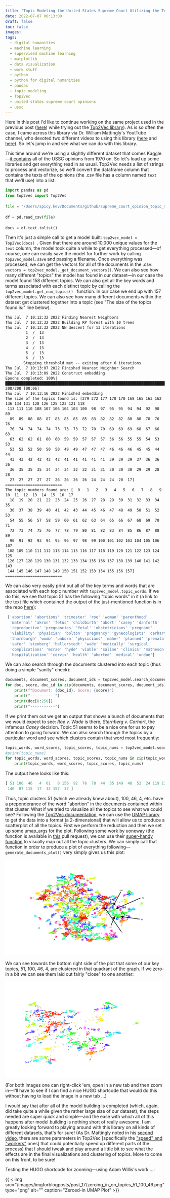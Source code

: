 ```yaml
---
title: "Topic Modeling the United States Supreme Court Utilizing the Top2Vec Library"
date: 2022-07-07 00:13:00
draft: false
toc: false
images:
tags:
  - digital humanities
  - machine learning
  - supervised machine learning
  - matplotlib
  - data visualization
  - work stuff
  - python
  - python for digital humanities
  - pandas
  - topic modeling
  - Top2Vec
  - united states supreme court opinions
  - ussc
---
```


Here in this post I'd like to continue working on the same project used in the previous post ([here](https://kspicer80.github.io/posts/2022-07-06-topic-modeling-the-ussc/)) while trying out the [Top2Vec library](https://github.com/ddangelov/Top2Vec)). As is so often the case, I came across this library via Dr. William Mattingly's YoutTube channel, who devoted two different videos to using this library ([here](https://www.youtube.com/watch?v=bEaxKSQ4Av8) and [here](https://www.youtube.com/watch?v=rmWI3xu9SII)). So let's jump in and see what we can do with this library. 

This time around we're using a slightly different dataset that comes Kaggle—[it contains](https://www.kaggle.com/datasets/gqfiddler/scotus-opinions) all of the USSC opinions from 1970 on. So let's load up some libraries and get everything read in as usual. Top2Vec needs a list of strings to process and vectorize, so we'll convert the dataframe column that contains the texts of the opinions (the .csv file has a column named ```text``` that we'll use) into a list:

``` python
import pandas as pd
from top2vec import Top2Vec

file = '/Users/spicy.kev/Documents/github/supreme_court_opinion_topic_modeling/data/opinions_since_1970.csv'

df = pd.read_csv(file)

docs = df.text.tolist()
```

Then it's just a simple call to get a model built: ```top2vec_model = Top2Vec(docs) ```. Given that there are around 10,000 unique values for the ```text``` column, the model took quite a while to get everything processed—of course, one can easily save the model for further work by calling ```top2vec_model.save``` and passing a filename. Once everything was processed, we can get the vectors for all of the documents in the .csv: ```vectors = top2vec_model._get_document_vectors()```. We can also see how many different "topics" the model has found in our dataset—in our case the model found 158 different topics. We can also get all the key words and terms associated with each distinct topic by calling the ```top2vec_model.get_num_topics() ``` function. In our case we end up with 157 different topics. We can also see how many different documents within the dataset get clustered together into a topic (see "The size of the topics found is:" line below).

```
Thu Jul  7 10:12:32 2022 Finding Nearest Neighbors
Thu Jul  7 10:12:32 2022 Building RP forest with 10 trees
Thu Jul  7 10:12:32 2022 NN descent for 13 iterations
         1  /  13
         2  /  13
         3  /  13
         4  /  13
         5  /  13
         6  /  13
        Stopping threshold met -- exiting after 6 iterations
Thu Jul  7 10:13:07 2022 Finished Nearest Neighbor Search
Thu Jul  7 10:13:09 2022 Construct embedding
Epochs completed: 100%| █████████████████████████████████████████████████████████████████████████████████████████████████████████████████████████████████████████████████████████████████████████████████████ 200/200 [00:06]
Thu Jul  7 10:13:16 2022 Finished embedding
The size of the topics found is: [279 272 177 170 170 168 165 163 162 136 134 131 128 126 125 123 121 118
 113 111 110 108 107 106 104 103 100  98  97  95  95  94  94  92  90  89
  89  89  88  88  87  85  85  85  85  83  82  82  82  80  80  78  76  76
  76  74  74  74  74  73  73  73  72  70  70  69  69  69  68  67  66  63
  63  62  62  61  60  60  59  59  57  57  57  56  56  55  55  54  53  53
  53  52  52  50  50  50  49  49  47  47  47  46  46  46  45  45  44  44
  43  43  42  42  42  42  41  41  41  41  41  39  39  39  37  36  36  36
  36  35  35  35  34  34  34  32  32  31  31  30  30  30  29  29  28  28
  27  27  27  27  27  26  26  26  26  24  24  24  20  17]
=========================
The topic numbers found are: [  0   1   2   3   4   5   6   7   8   9  10  11  12  13  14  15  16  17
  18  19  20  21  22  23  24  25  26  27  28  29  30  31  32  33  34  35
  36  37  38  39  40  41  42  43  44  45  46  47  48  49  50  51  52  53
  54  55  56  57  58  59  60  61  62  63  64  65  66  67  68  69  70  71
  72  73  74  75  76  77  78  79  80  81  82  83  84  85  86  87  88  89
  90  91  92  93  94  95  96  97  98  99 100 101 102 103 104 105 106 107
 108 109 110 111 112 113 114 115 116 117 118 119 120 121 122 123 124 125
 126 127 128 129 130 131 132 133 134 135 136 137 138 139 140 141 142 143
 144 145 146 147 148 149 150 151 152 153 154 155 156 157]
=========================
```

We can also very easily print out all of the key terms and words that are associated with each topic number with ```top2vec_model.topic_words```. If we do this, we see that topic 51 has the following "topic words" in it (a link to the text file which contained the output of the just-mentioned function is in the repo [here](https://github.com/kspicer80/ussc_topic_modeling_playground/blob/main/topic_words.txt)):

``` python
 ['abortion' 'abortions' 'trimester' 'roe' 'woman' 'parenthood'
  'maternal' 'akron' 'fetus' 'childbirth' 'abort' 'casey' 'danforth'
  'reproductive' 'pregnancies' 'fetal' 'obstetricians' 'pregnant'
  'viability' 'physician' 'bolton' 'pregnancy' 'gynecologists' 'carhart'
  'thornburgh' 'womb' 'unborn' 'physicians' 'maher' 'planned' 'prenatal'
  'safer' 'stenberg' 'hellerstedt' 'wade' 'medically' 'surgical'
  'complications' 'mcrae' 'hyde' 'viable' 'saline' 'clinics' 'matheson'
  'hospitalization' 'cervix' 'health' 'aborted' 'medical' 'undue']
```

We can also search through the documents clustered into each topic (thus doing a simple "sanity" check): 

``` python
documents, document_scores, document_ids = top2vec_model.search_documents_by_topic(topic_num=51, num_docs=5)
for doc, score, doc_id in zip(documents, document_scores, document_ids):
    print(f"Document: {doc_id}, Score: {score}")
    print("-----------")
    print(doc[0:250])
    print("-----------")
```

If we print them out we get an output that shows a bunch of documents that we would expect to see: _Roe v. Wade_ is there, _Sternberg v. Carhart_, the infamous _Casey_ decision. Topic 51 seems to be a nice one for us to pay attention to going forward. We can also search through the topics by a particular word and see which clusters contain that word most frequently:

``` python
topic_words, word_scores, topic_scores, topic_nums = top2vec_model.search_topics(keywords=["abortion"], num_topics=25)
#print(topic_nums)
for topic_words, word_scores, topic_scores, topic_nums in zip(topic_words, word_scores, topic_scores, topic_nums):
    print(topic_words, word_scores, topic_scores, topic_nums)
```

The output here looks like this:

``` python
[ 51 100  46   4  61   0 156  92  76  78  44  35 149  48  52  24 119 133
 140  87 115  17  32 157  37 ]
```

Thus, topic clusters 51 (which we already knew about), 100, 46, 4, etc. have a preponderance of the word "abortion" in the documents contained within that cluster. What if we tried to visualize all the topics to see what we could see? Following the [Top2Vec documentation](https://github.com/ddangelov/Top2Vec/blob/master/README.md), we can use the [UMAP library](https://umap-learn.readthedocs.io/en/latest/) to get the data into a format (a 2-dimensional) that will allow us to produce a scatterplot of all the topics. First we perform the reduction and then we set up some umap_args for the plot. Following some work by uoneway (the function is available in [this](https://github.com/ddangelov/Top2Vec/pull/120/commits/8a59538f63c55215eda3a366dcf7f80216f56f7c) pull request), we can use their [super-handy function](https://github.com/kspicer80/ussc_topic_modeling_playground/blob/main/testing_generate_documents_plot_function.py) to visually map out all the topic clusters. We can simply call that function in order to produce a plot of everything following—```generate_documents_plot()``` very simply gives us this plot:

![umap_plot_of_clusters](/images/imgforblogposts/post_17/all_top2vec_topics_scatterplot.png)

We can see towards the bottom right side of the plot that some of our key topics, 51, 100, 46, 4, are clustered in that quadrant of the graph. If we zero-in a bit we can see them laid out fairly "close" to one another:

![zeroed_in_umap_plot](/images/imgforblogposts/post_17/zeroing_in_on_topics_51_100_46.png)

(For both images one can right-click 'em, open in a new tab and then zoom in—I'll have to see if I can find a nice HUGO shortcode that would do this without having to load the image in a new tab ...)

I would say that after all of the model building is completed (which, again, did take quite a while given the rather large size of our dataset), the steps needed are super quick and simple—and the ease with which all of this happens after model building is nothing short of really awesome. I am greatly looking forward to playing around with this library on all kinds of different datasets, that's for sure! (As Dr. Mattingly noted in his [second video]((https://www.youtube.com/watch?v=rmWI3xu9SII)), there are some parameters in Top2Vec [specifically the ["speed" and "workers"](https://top2vec.readthedocs.io/en/latest/api.html) ones] that could potentially speed up different parts of the process) that I should tweak and play around a little bit to see what the effects are in the final visualizations and clustering of topics. More to come on this front, to be sure!

Testing the HUGO shortcode for zooming—using Adam Willis's work ...:

{{ < img src="/images/imgforblogposts/post_17/zeroing_in_on_topics_51_100_46.png" type="png" alt="" caption="Zeroed-in UMAP Plot" >}}
